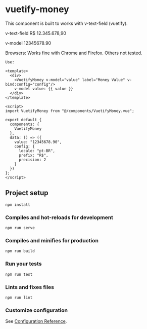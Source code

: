 # vuetify-money

This component is built to works with v-text-field (vuetify).

v-text-field
R$ 12.345.678,90

v-model
12345678.90

Browsers:
Works fine with Chrome and Firefox. Others not tested.
```
Use:

<template>
  <div>
    <VuetifyMoney v-model="value" label="Money Value" v-bind:config="config"/>
    v-model value: {{ value }}
  </div>
</template>

<script>
import VuetifyMoney from "@/components/VuetifyMoney.vue";

export default {
  components: {
    VuetifyMoney
  },
  data: () => ({
    value: "12345678.90",
    config: {
      locale: "pt-BR",
      prefix: "R$",
      precision: 2
    }
  })
};
</script>
```

## Project setup
```
npm install
```

### Compiles and hot-reloads for development
```
npm run serve
```

### Compiles and minifies for production
```
npm run build
```

### Run your tests
```
npm run test
```

### Lints and fixes files
```
npm run lint
```

### Customize configuration
See [Configuration Reference](https://cli.vuejs.org/config/).

